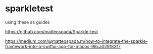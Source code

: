 # sparkletest

using these as guides

https://github.com/matteospada/Sparkle-test

https://medium.com/@matteospada.m/how-to-integrate-the-sparkle-framework-into-a-swiftui-app-for-macos-98ca029f83f7
